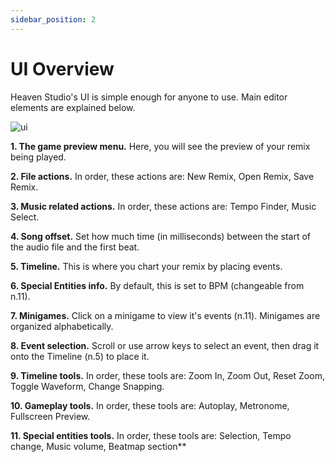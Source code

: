 ```yaml
---
sidebar_position: 2
---
```


# UI Overview

Heaven Studio's UI is simple enough for anyone to use. Main editor elements are explained below.

![ui](/img/docs/ui.png)

**1. The game preview menu.** Here, you will see the preview of your remix being played.

**2. File actions.** In order, these actions are: New Remix, Open Remix, Save Remix.

**3. Music related actions.** In order, these actions are: Tempo Finder, Music Select.

**4. Song offset.** Set how much time (in milliseconds) between the start of the audio file and the first beat.

**5. Timeline.** This is where you chart your remix by placing events.

**6. Special Entities info.** By default, this is set to BPM (changeable from n.11).

**7. Minigames.** Click on a minigame to view it's events (n.11). Minigames are organized alphabetically.

**8. Event selection.** Scroll or use arrow keys to select an event, then drag it onto the Timeline (n.5) to place it.

**9. Timeline tools.** In order, these tools are: Zoom In, Zoom Out, Reset Zoom, Toggle Waveform, Change Snapping.

**10. Gameplay tools.** In order, these tools are: Autoplay, Metronome, Fullscreen Preview.

**11. Special entities tools.** In order, these tools are: Selection, Tempo change, Music volume, Beatmap section**
